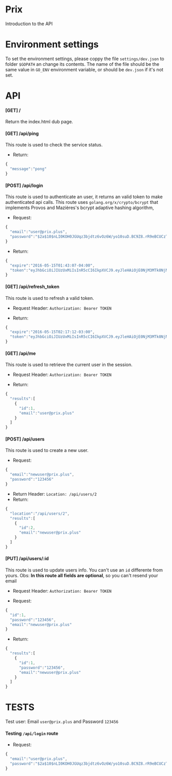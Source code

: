 # Prix

Introduction to the API

# Environment settings

To set the environment settings, please coppy the file `settings/dev.json` to folder `$GOPATH` an change its contents. The name of the file should be the same value in `GO_ENV` environment variable, or should be `dev.json` if it's not set.

# API

#### [GET] /
Return the index.html dub page.


#### [GET] /api/ping
This route is used to check the service status.

- Return:
```javascript
{
  "message":"pong"
}
```


#### [POST] /api/login
This route is used to authenticate an user, it returns an valid token to make authenticated api calls.
This route uses `golang.org/x/crypto/bcrypt` that implements Provos and Mazières's bcrypt adaptive hashing algorithm,

- Request:
```javascript
{
  "email":"user@prix.plus",
  "password":"$2a$10$nLI0KOH0JGUqz3bjdtz6vOz6W/yo10suD.BC9Z8.rR9eBCUCzTOX."
}
```

- Return:
```javascript
{
  "expire":"2016-05-15T01:43:07-04:00",
  "token":"eyJhbGciOiJIUzUxMiIsInR5cCI6IkpXVCJ9.eyJleHAiOjE0NjM3MTk0NjMsImlkIjoxfQ.5pd5X1WFk2t9PiuOb6T0D95mNJ5Fp7uxOBMOoiUh6adyewf64JSJZpv66y9EAjghPTvJ55bsxEhOxX-FcKr41Q"
}
```


#### [GET] /api/refresh_token
This route is used to refresh a valid token.

- Request Header: `Authorization: Bearer TOKEN`

- Return:
```javascript
{
  "expire":"2016-05-15T02:17:12-03:00",
  "token":"eyJhbGciOiJIUzUxMiIsInR5cCI6IkpXVCJ9.eyJleHAiOjE0NjM3MTk0NjMsImlkIjoxfQ.5pd5X1WFk2t9PiuOb6T0D95mNJ5Fp7uxOBMOoiUh6adyewf64JSJZpv66y9EAjghPTvJ55bsxEhOxX-FcKr41Q"
}
```


#### [GET] /api/me
This route is used to retrieve the current user in the session.

- Request Header: `Authorization: Bearer TOKEN`

- Return:
```javascript
{
  "results":[
    {
      "id":1,
      "email":"user@prix.plus"
    }
  ]
}
```


#### [POST] /api/users
This route is used to create a new user.

- Request:
```javascript
{
  "email":"newuser@prix.plus",
  "password":"123456"
}
```

- Return Header: `Location: /api/users/2`
- Return:
```javascript
{
  "location":"/api/users/2",
  "results":[
    {
      "id":2,
      "email":"newuser@prix.plus"
    }
  ]
}
```


#### [PUT] /api/users/:id
This route is used to update users info. You can't use an `id` differente from yours.
Obs: **In this route all fields are optional**, so you can't resend your email

- Request Header: `Authorization: Bearer TOKEN`

- Request:
```javascript
{
  "id":1,
  "password":"123456",
  "email":"newuser@prix.plus"
}
```

- Return:
```javascript
{
  "results":[
    {
      "id":1,
      "password":"123456",
      "email":"newuser@prix.plus"
    }
  ]
}
```

# TESTS

Test user: Email `user@prix.plus` and Password `123456` 

#### Testing `/api/login` route

- Request:
```javascript
{
  "email":"user@prix.plus",
  "password":"$2a$10$nLI0KOH0JGUqz3bjdtz6vOz6W/yo10suD.BC9Z8.rR9eBCUCzTOX."
}
```